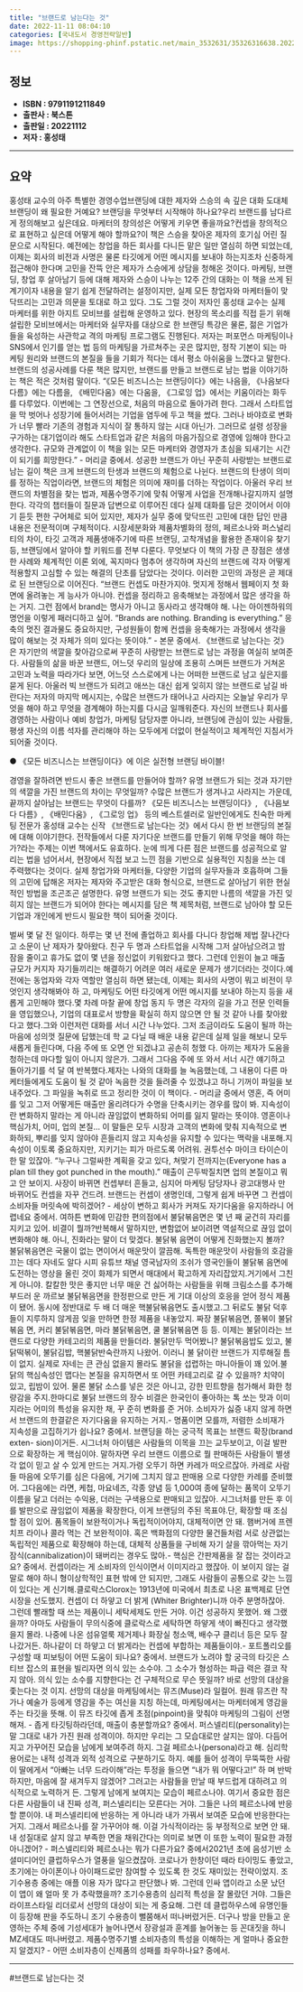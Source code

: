 ```yaml
---
title: "브랜드로 남는다는 것"
date: 2022-11-11 08:04:10
categories: [국내도서 경영전략일반]
image: https://shopping-phinf.pstatic.net/main_3532631/35326316638.20221027194829.jpg
---
```


## **정보**

- **ISBN : 9791191211849**
- **출판사 : 북스톤**
- **출판일 : 20221112**
- **저자 : 홍성태**

------



## **요약**

홍성태 교수의 아주 특별한 경영수업브랜딩에 대한 제자와 스승의 속 깊은 대화 도대체 브랜딩이 왜 필요한 거예요? 브랜딩을 무엇부터 시작해야 하나요?우리 브랜드를 남다르게 정의해보고 싶은데요. 마케터의 창의성은 어떻게 키우면 좋을까요?컨셉을 창의적으로 표현하고 싶은데 어떻게 해야 할까요?이 책은 스승을 찾아온 제자의 호기심 어린 질문으로 시작된다. 예전에는 창업을 하든 회사를 다니든 맡은 일만 열심히 하면 되었는데, 이제는 회사의 비전과 사명은 물론 타깃에게 어떤 메시지를 보내야 하는지조차 신중하게 접근해야 한다며 고민을 잔뜩 안은 제자가 스승에게 상담을 청해온 것이다. 마케팅, 브랜딩, 창업 후 살아남기 등에 대해 제자와 스승이 나누는 12주 간의 대화는 이 책을 쓰게 된 계기이자 내용을 알기 쉽게 전달하려는 설정이지만, 실제 모든 창업자와 마케터들이 맞닥뜨리는 고민과 의문을 토대로 하고 있다. 그도 그럴 것이 저자인 홍성태 교수는 실제 마케터를 위한 아지트 모비브를 설립해 운영하고 있다. 현장의 목소리를 직접 듣기 위해 설립한 모비브에서는 마케터와 실무자를 대상으로 한 브랜딩 특강은 물론, 젊은 기업가들을 육성하는 사관학교 격의 마케팅 프로그램도 진행된다. 저자는 퍼포먼스 마케팅이나 SNS에서 인기를 얻는 법 등의 마케팅을 가르쳐주는 곳은 많지만, 정작 기본이 되는 마케팅 원리와 브랜드의 본질을 들을 기회가 적다는 데서 평소 아쉬움을 느꼈다고 말한다. 브랜드의 성공사례를 다룬 책은 많지만, 브랜드를 만들고 브랜드로 남는 법을 이야기하는 책은 적은 것처럼 말이다. “《모든 비즈니스는 브랜딩이다》에는 나음을, 《나음보다 다름》에는 다름을, 《배민다움》에는 다움을, 《그로잉 업》에서는 키움이라는 화두를 다루었다. 이번에는 그 연장선으로, 처음의 마음으로 돌아가려 한다. 그래서 스타트업을 막 벗어나 성장기에 들어서려는 기업을 염두에 두고 책을 썼다. 그러나 바야흐로 변화가 너무 빨라 기존의 경험과 지식이 잘 통하지 않는 시대 아닌가. 그러므로 설령 성장을 구가하는 대기업이라 해도 스타트업과 같은 처음의 마음가짐으로 경영에 임해야 한다고 생각한다. 규모와 관계없이 이 책을 읽는 모든 마케터와 경영자가 초심을 되새기는 시간이 되기를 희망한다.” - 머리글 중에서. 성공한 브랜드가 아닌 꾸준히 사랑받는 브랜드로 남는 길이 책은 크게 브랜드의 탄생과 브랜드의 체험으로 나뉜다. 브랜드의 탄생이 의미를 정하는 직업이라면, 브랜드의 체험은 의미에 재미를 더하는 작업이다. 아울러 우리 브랜드의 차별점을 찾는 법과, 제품수명주기에 맞춰 어떻게 사업을 전개해나갈지까지 설명한다. 각각의 챕터들이 질문과 답변으로 이루어진 데다 실제 대화를 담은 것이어서 이야기 듣듯 편한 구어체로 되어 있지만, 제자가 실무 중에 맞닥뜨린 고민에 대한 답인 만큼 내용은 전문적이며 구체적이다. 시장세분화와 제품차별화의 정의, 페르소나와 퍼스널리티의 차이, 타깃 고객과 제품생애주기에 따른 브랜딩, 고착개념을 활용한 존재이유 찾기 등, 브랜딩에서 알아야 할 키워드를 전부 다룬다. 무엇보다 이 책의 가장 큰 장점은 생생한 사례와 체계적인 이론 외에, 꼭지마다 멈추어 생각하며 자신의 브랜드에 각자 어떻게 적용할지 고심할 수 있는 해결의 단초를 담았다는 것이다. 이러한 고민의 과정은 곧 제대로 된 브랜딩으로 이어진다. “브랜드 컨셉도 마찬가지야. 멋지게 정해서 웹페이지 첫 화면에 올려놓는 게 능사가 아니야. 컨셉을 정리하고 응축해보는 과정에서 많은 생각을 하는 거지. 그런 점에서 brand는 명사가 아니고 동사라고 생각해야 해. 나는 아이젠하워의 명언을 이렇게 패러디하고 싶어. “Brands are nothing. Branding is everything.” 응축의 멋진 결과물도 중요하지만, 구성원들이 함께 컨셉을 응축해가는 과정에서 생각을 많이 해보는 것 자체가 의미 있다는 뜻이야.” - 본문 중에서. 《브랜드로 남는다는 것》은 자기만의 색깔을 찾아감으로써 꾸준히 사랑받는 브랜드로 남는 과정을 여실히 보여준다. 사람들의 삶을 바꾼 브랜드, 어느덧 우리의 일상에 조용히 스며든 브랜드가 거쳐온 고민과 노력을 따라가다 보면, 어느덧 스스로에게 나는 어떠한 브랜드로 남고 싶은지를 묻게 된다. 아울러 빅 브랜드가 되려고 애쓰는 대신 쉽게 잊히지 않는 브랜드로 남길 바란다는 저자의 마지막 메시지는, 수많은 브랜드가 태어나고 사라지는 오늘날 우리가 무엇을 해야 하고 무엇을 경계해야 하는지를 다시금 일깨워준다. 자신의 브랜드나 회사를 경영하는 사람이나 예비 창업가, 마케팅 담당자뿐 아니라, 브랜딩에 관심이 있는 사람들, 평생 자신의 이름 석자를 관리해야 하는 모두에게 더없이 현실적이고 체계적인 지침서가 되어줄 것이다.

● 《모든 비즈니스는 브랜딩이다》에 이은 실전형 브랜딩 바이블!

경영을 잘하려면 반드시 좋은 브랜드를 만들어야 할까? 유명 브랜드가 되는 것과 자기만의 색깔을 가진 브랜드의 차이는 무엇일까? 수많은 브랜드가 생겨나고 사라지는 가운데, 끝까지 살아남는 브랜드는 무엇이 다를까?
《모든 비즈니스는 브랜딩이다》, 《나음보다 다름》, 《배민다움》, 《그로잉 업》 등의 베스트셀러로 일반인에게도 친숙한 마케팅 전문가 홍성태 교수는 신작 《브랜드로 남는다는 것》에서 다시 한 번 브랜딩의 본질에 대해 이야기한다. 
전작들에서 다룬 자기다운 브랜드를 만들기 위해 무엇을 해야 하는가?라는 주제는 이번 책에서도 유효하다. 눈에 띄게 다른 점은 브랜드를 성공적으로 알리는 법을 넘어서서, 현장에서 직접 보고 느낀 점을 기반으로 실용적인 지침을 쓰는 데 주력했다는 것이다. 
실제 창업가와 마케터들, 다양한 기업의 실무자들과 호흡하며 그들의 고민에 답해온 저자는 제자와 주고받은 대화 형식으로, 브랜드로 살아남기 위한 현실적인 방법을 조곤조곤 설명한다. 유명 브랜드가 되는 것도 좋지만 나름의 색깔을 가진 잊히지 않는 브랜드가 되어야 한다는 메시지를 담은 책 제목처럼, 브랜드로 남아야 할 모든 기업과 개인에게 반드시 필요한 책이 되어줄 것이다.

벌써 몇 달 전 일이다. 하루는 몇 년 전에 졸업하고 회사를 다니다 창업해 제법 잘나간다고 소문이 난 제자가 찾아왔다. 친구 두 명과 스타트업을 시작해 그저 살아남으려고 밤 잠을 줄이고 휴가도 없이 몇 년을 정신없이 키워왔다고 했다. 그런데 인원이 늘고 매출 규모가 커지자 자기들끼리는 해결하기 어려운 여러 새로운 문제가 생기더라는 것이다.예전에는 동업자와 각자 역할만 열심히 하면 됐는데, 이제는 회사의 사명이 뭐고 비전이 무엇인지 생각해봐야 하 고, 마케팅도 어떤 타깃에게 어떤 메시지를 보내야 하는지 등을 새롭게 고민해야 했다.몇 차례 마찰 끝에 창업 동지 두 명은 각자의 길을 가고 전문 인력들을 영입했으나, 기업의 대표로서 방향을 확실히 하지 않으면 안 될 것 같아 나를 찾아왔다고 했다.그와 이런저런 대화를 서너 시간 나누었다. 그저 조금이라도 도움이 될까 하는 마음에 성의껏 질문에 답했는데 학 교 다닐 때 배운 내용 같은데 실제 일을 해보니 모두 새롭게 들린다며, 다음 주에 또 오면 안 되겠냐고 공손히 청했 다. 아끼는 제자가 도움을 청하는데 마다할 일이 아니지 않은가. 그래서 그다음 주에 또 와서 서너 시간 얘기하고 돌아가기를 석 달 여 반복했다.제자는 나와의 대화를 늘 녹음했는데, 그 내용이 다른 마케터들에게도 도움이 될 것 같아 녹음한 것을 들려줄 수 있겠냐고 하니 기꺼이 파일을 보내주었다. 그 파일을 녹취로 뜨고 정리한 것이 이 책이다. - 머리글 중에서 영혼, 즉 어미를 잊고 그저 어떻게든 매출만 올리려다가 수명을 단축시키는 경우를 많이 봐. 지속성이란 변화하지 말라는 게 아니라 끊임없이 변화하되 어미를 잃지 말라는 뜻이야. 영혼이나 핵심가치, 어미, 업의 본질... 이 말들은 모두 시장과 고객의 변화에 맞춰 지속적으로 변화하되, 뿌리를 잊지 않아야 흔들리지 않고 지속성을 유지할 수 있다는 맥락을 내포해.지속성이 이토록 중요하지만, 지키기는 피가 마르도록 어려워. 권투선수 마이크 타이슨이 한 말 있잖아. “누구나 그럴싸한 계획을 갖고 있다, 쳐맞기 전까지는(Everyone has a plan till they got punched in the mouth).” 매출이 곤두박질치면 업의 본질이고 뭐고 안 보이지. 사장이 바뀌면 컨셉부터 흔들고, 심지어 마케팅 담당자나 광고대행사 만 바뀌어도 컨셉을 자꾸 건드려. 브랜드는 컨셉이 생명인데, 그렇게 쉽게 바꾸면 그 컨셉이 소비자들 머릿속에 박히겠어? - 세상이 변하고 회사가 커져도 자기다움을 유지하라니 어렵네요 중에서. 여하튼 변화에 민감한 편의점에서 불닭볶음면은 몇 년 째 굳건히 자리를 지키고 있어. 비결이 뭘까?반복해서 말하지만, 변함없어 보이려면 역설적으로 끊임 없이 변화해야 해. 아니, 진화라는 말이 더 맞겠다. 불닭볶 음면이 어떻게 진화했는지 볼까? 불닭볶음면은 국물이 없는 면이어서 매운맛이 깔끔해. 독특한 매운맛이 사람들의 호감을 끄는 데다 자네도 알다 시피 유튜브 채널 영국남자의 조쉬가 영국인들이 불닭볶 음면에 도전하는 영상을 올린 것이 화제가 되면서 매대에서 확고하게 자리잡았지.거기에서 그친 게 아니야. 칼칼한 맛은 좋지만 너무 매운 건 싫어하는 사람들을 위해 크림소스를 추가해 부드러 운 까르보 불닭볶음면을 한정판으로 만든 게 기대 이상의 호응을 얻어 정식 제품이 됐어. 동시에 정반대로 두 배 더 매운 핵불닭볶음면도 출시했고.그 뒤로도 불닭 덕후들이 지루하지 않게끔 잊을 만하면 한정 제품을 내놓았지. 짜장 불닭볶음면, 쫄볶이 불닭볶음 면, 커리 불닭볶음면, 마라 불닭볶음면, 쿨 불닭볶음면 등 등. 이제는 불닭이라는 브랜드로 다양한 카테고리의 제품을 만들더라. 불닭만두 먹어봤니? 불닭볶음밥도 있고, 불닭떡볶이, 불닭김밥, 핵불닭반숙란까지 나왔어. 이러니 불 닭이란 브랜드가 지루해질 틈이 없지. 실제로 자네는 큰 관심 없을지 몰라도 불닭을 섭렵하는 마니아들이 꽤 있어.불닭의 핵심속성인 맵다는 본질을 유지하면서 또 어떤 카테고리로 갈 수 있을까? 치약이 있고, 립밤이 있어. 물론 불닭 소스를 넣은 것은 아니고, 강한 민트향을 첨가해서 화한 청량감을 주지.한마디로 불닭 브랜드의 장수 비결은 한국인이 좋아하는 톡 쏘는 맛과 이미지라는 어미의 특성을 유지한 채, 꾸 준히 변화를 준 거야. 소비자가 싫증 내지 않게 하면서 브랜드의 한결같은 자기다움을 유지하는 거지.- 명품이면 모를까, 저렴한 소비재가 지속성을 고집하기가 쉽나요? 중에서. 브랜딩을 하는 궁극적 목표는 브랜드 확장(brand exten- sion)이거든. 시그너처 아이템은 사람들의 이목을 끄는 교두보이고, 이걸 발판으로 확장하는 게 핵심이야. 말하자면 우리 브랜드 이름으로 뭘 판매하든 사람들이 별생각 없이 믿고 살 수 있게 만드는 거지.가령 오뚜기 하면 카레가 떠오르잖아. 카레로 사람들 마음에 오뚜기를 심은 다음에, 거기에 그치지 않고 판매용 으로 다양한 카레를 준비했어. 그다음에는 라면, 케첩, 마요네즈, 각종 양념 등 1,000여 종에 달하는 품목이 오뚜기 이름을 달고 더러는 수익용, 더러는 구색용으로 판매되고 있잖아. 시그너처를 만든 후 이를 발판으로 끊임없이 제품을 확장한다, 이게 브랜딩의 주된 목표야.단, 확장할 때 조심할 점이 있어. 품목들이 보완적이거나 독립적이어야지, 대체적이면 안 돼. 햄버거에 프렌치프 라이나 콜라 먹는 건 보완적이야. 혹은 백화점의 다양한 물건들처럼 서로 상관없는 독립적인 제품으로 확장해야 하는데, 대체적 상품들을 구비해 자기 살을 깎아먹는 자기잠식(cannibalization)이 돼버리는 경우도 많아.- 핵심은 간판제품을 잘 잡는 것이라고요? 중에서.  컨셉이라는 게 소비자의 인식이면서 이미지라고 했잖아. 이 보이지 않는 걸 말로 해야 하니 형이상학적인 표현 밖에 안 되지만, 그래도 사람들이 공통으로 갖는 느낌이 있다는 게 신기해.클로락스Clorox는 1913년에 미국에서 최초로 나온 표백제로 단연 시장을 선도했지. 컨셉이 더 하얗고 더 밝게 (Whiter  Brighter)니까 아주 분명하잖아. 그런데 빨래할 때 쓰는 제품이니 세탁세제도 만든 거야. 이건 성공하지 못했어. 왜 그랬을까? 아마도 사람들이 무의식중에 클로락스로 세탁하면 하얗게 색이 빠진다고 생각했을지 몰라. 나중에 나온 섬유얼룩 제거제나 화장실 청소액, 배수구 클리너 등은 모두 잘나갔거든. 하나같이 더 하얗고 더 밝게라는 컨셉에 부합하는 제품들이야.- 포트폴리오를 구성할 때 피보팅이 어떤 도움이 되나요? 중에서. 브랜드가 노려야 할 궁극의 타깃은 스티브 잡스의 표현을 빌리자면 의식 있는 소수야. 그 소수가 형성하는 파급 력은 결코 작지 않아. 의식 있는 소수를 지향한다는 건 구체적으로 무슨 뜻일까? 바로 선망의 대상을 좇는다는 것 이지. 선망의 대상을 마케팅에서는 뮤즈(Muse)라 일컬어. 원래 뮤즈란 작가나 예술가 등에게 영감을 주는 여신을 지칭 하는데, 마케팅에서는 마케터에게 영감을 주는 타깃을 뜻해. 이 뮤즈 타깃에 좁게 초점(pinpoint)을 맞춰야 마케팅의 그림이 선명해져. - 좁게 타깃팅하라던데, 매출이 충분할까요? 중에서. 퍼스넬리티(personality)는 말 그대로 내가 가진 원래 성격이야. 하지만 우리는 그 모습대로만 살지는 않아. 다듬어 지고 가꾸어진 모습을 남에게 보여주려 하지. 그걸 페르소나(persona)라고 해. 심리학 용어로는 내적 성격과 외적 성격으로 구분하기도 하지. 예를 들어 성격이 무뚝뚝한 사람이 딸에게서 “아빠는 너무 드라이해”라는 투정을 들으면 “내가 뭐 어떻다고!” 하 며 반박하지만, 마음에 잘 새겨두지 않겠어? 그러고는 사람들을 만날 때 부드럽게 대하려고 의식적으로 노력하거 든. 그렇게 남에게 보여지는 모습이 페르소나야. 여기서 중요한 점은 다른 사람들이 내 진짜 성격, 퍼스넬리티는 모른다는 거야. 그들은 나의 페르소나에 반응할 뿐이야. 내 퍼스넬리티에 반응하는 게 아니라 내가 가꿔서 보여준 모습에 반응한다는 거지. 그래서 페르소나를 잘 가꾸어야 해. 이걸 가식적이라는 둥 부정적으로 보면 안 돼. 내 성질대로 살지 않고 부족한 면을 채워간다는 의미로 보면 이 또한 노력이 필요한 과정 아니겠어? - 퍼스넬리티와 페르소나는 뭐가 다른가요? 중에서2021년 초에 음성기반 소셜미디어인 클럽하우스가 열풍을 일으켰잖아. 코로나가 한창이던 때라 타이밍도 좋았고, 초기에는 아이폰이나 아이패드로만 참여할 수 있도록 한 것도 재미있는 전략이었지. 조기수용층 중에는 애플 이용 자가 많다고 판단했나 봐. 그런데 인싸 앱이라고 소문 났던 이 앱이 왜 얼마 못 가 추락했을까? 조기수용층의 심리적 특성을 잘 몰랐던 거야. 그들은 라이프스타일 리더로서 선망의 대상이 되는 게 중요해. 그런 데 클럽하우스에 유명인들이 등장해 판을 주도하니 조기 수용층이 뻘쭘해서 떠나버렸거든. 더구나 방을 만들고 운 영하는 주체 중에 기성세대가 늘어나면서 장광설과 훈계를 늘어놓는 등 꼰대짓을 하니 MZ세대도 떠나버렸고. 제품수명주기별 소비자층의 특성을 이해하는 게 얼마나 중요한지 알겠지? - 어떤 소비자층이 신제품의 성패를 좌우하나요? 중에서.

------

#브랜드로 남는다는 것


